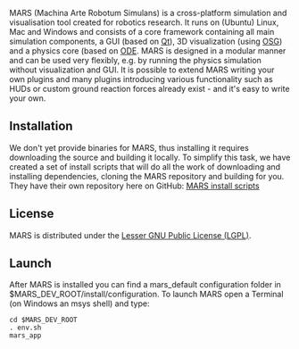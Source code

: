 MARS (Machina Arte Robotum Simulans) is a cross-platform simulation and visualisation tool created for robotics research. It runs on (Ubuntu) Linux, Mac and Windows and consists of a core framework containing all main simulation components, a GUI (based on [Qt](http://qt-project.org)), 3D visualization (using [OSG](http://www.openscenegraph.org)) and a physics core (based on [ODE](http://www.ode.org). MARS is designed in a modular manner and can be used very flexibly, e.g. by running the physics simulation without visualization and GUI.
It is possible to extend MARS writing your own plugins and many plugins introducing various functionality such as HUDs or custom ground reaction forces already exist - and it's easy to write your own.

## Installation

We don't yet provide binaries for MARS, thus installing it requires downloading the source and building it locally. To simplify this task, we have created a set of install scripts that will do all the work of downloading and installing dependencies, cloning the MARS repository and building for you. They have their own repository here on GitHub: [MARS install scripts](https://github.com/rock-simulation/mars_install_scripts)

## License

MARS is distributed under the [Lesser GNU Public License (LGPL)](https://www.gnu.org/licenses/lgpl.html).

## Launch

After MARS is installed you can find a mars_default configuration folder in $MARS_DEV_ROOT/install/configuration. To launch MARS open a Terminal (on Windows an msys shell) and type:

    cd $MARS_DEV_ROOT
    . env.sh
    mars_app
